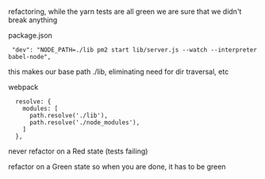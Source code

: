 refactoring,
while the yarn tests are all green
we are sure that we didn't break anything


package.json

`  "dev": "NODE_PATH=./lib pm2 start lib/server.js --watch --interpreter babel-node", `

  this makes our base path ./lib, eliminating need for dir traversal, etc



webpack 
```
  resolve: {
    modules: [
      path.resolve('./lib'),
      path.resolve('./node_modules'),
    ]
  },
```


never refactor on a Red state (tests failing)

refactor on a Green state
so when you are done, it has to be green